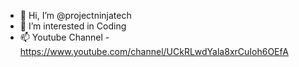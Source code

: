 - 👋 Hi, I’m @projectninjatech
- 👀 I’m interested in Coding
- 📫 Youtube Channel - https://www.youtube.com/channel/UCkRLwdYala8xrCuIoh6OEfA

<!---
projectninjatech/projectninjatech is a ✨ special ✨ repository because its `README.md` (this file) appears on your GitHub profile.
You can click the Preview link to take a look at your changes.
--->
